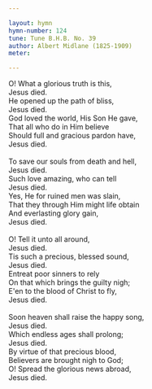```yaml
---

layout: hymn
hymn-number: 124
tune: Tune B.H.B. No. 39
author: Albert Midlane (1825-1909)
meter: 

---
```

O! What a glorious truth is this,<br>Jesus died.<br>He opened up the path of bliss,<br>Jesus died.<br>God loved the world, His Son He gave,<br>That all who do in Him believe<br>Should full and gracious pardon have,<br>Jesus died.<br><br>To save our souls from death and hell,<br>Jesus died.<br>Such love amazing, who can tell<br>Jesus died.<br>Yes, He for ruined men was slain,<br>That they through Him might life obtain<br>And everlasting glory gain,<br>Jesus died.<br><br>O! Tell it unto all around,<br>Jesus died.<br>Tis such a precious, blessed sound,<br>Jesus died.<br>Entreat poor sinners to rely<br>On that which brings the guilty nigh;<br>E'en to the blood of Christ to fly,<br>Jesus died.<br><br>Soon heaven shall raise the happy song,<br>Jesus died.<br>Which endless ages shall prolong;<br>Jesus died.<br>By virtue of that precious blood,<br>Believers are brought nigh to God;<br>O! Spread the glorious news abroad,<br>Jesus died.<br><br><br>
